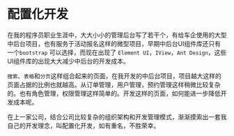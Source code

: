 # 配置化开发

在我的程序员职业生涯中，大大小小的管理后台写了若干个，有给车企使用的大型中后台项目，也有服务于活动报名这样的微型项目，早期中后台UI组件库还只有一个`bootstrap` 可以选择，而现在出现了 `Element UI`，`IView`，`Ant Design`，这些UI组件库的出现大大减少中后台的开发成本。

`搜索`、`表格`和`分页`这样组合起来的页面，在我开发的中后台项目，项目越大这样的页面占据的比例也就越高。从订单管理，用户管理，预约管理这样稍微比较复杂的。也有角色管理，权限管理这样简单的。开发这样的页面，如何能进一步降低开发成本呢。

在上一家公司，结合公司比较复杂的组织架构和开发管理模式，渐渐摸索出一套我自己的开发理念，叫配置化开发，如有重名，不胜荣幸。